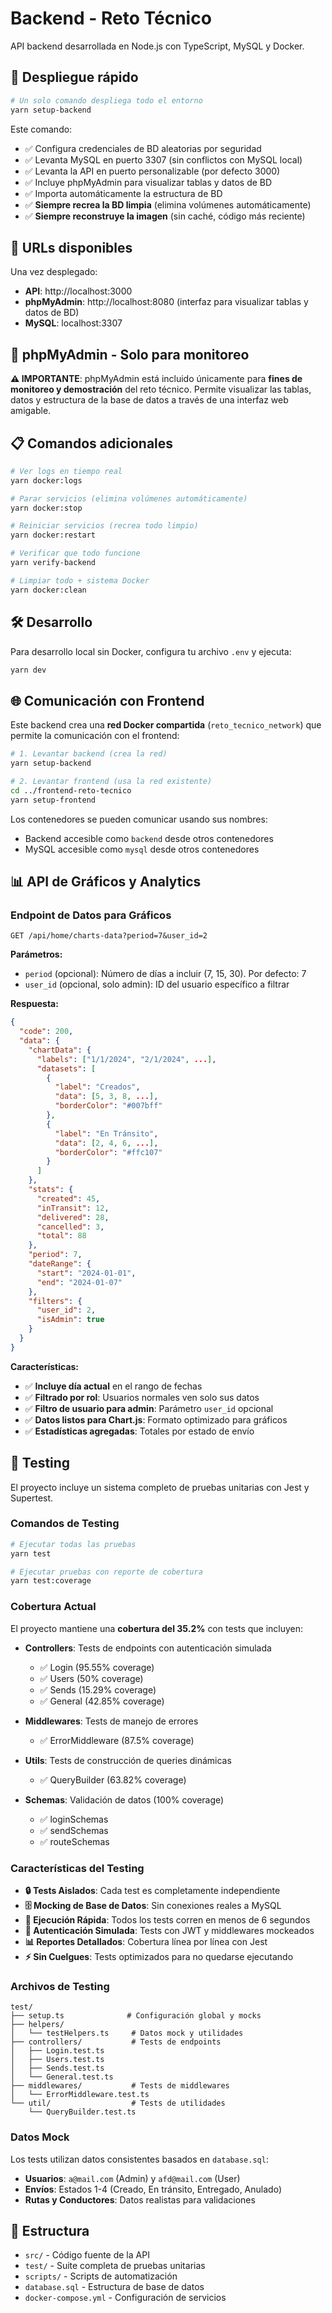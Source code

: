 # Backend - Reto Técnico

API backend desarrollada en Node.js con TypeScript, MySQL y Docker.

## 🚀 Despliegue rápido

```bash
# Un solo comando despliega todo el entorno
yarn setup-backend
```

Este comando:
- ✅ Configura credenciales de BD aleatorias por seguridad
- ✅ Levanta MySQL en puerto 3307 (sin conflictos con MySQL local)
- ✅ Levanta la API en puerto personalizable (por defecto 3000)
- ✅ Incluye phpMyAdmin para visualizar tablas y datos de BD
- ✅ Importa automáticamente la estructura de BD
- ✅ **Siempre recrea la BD limpia** (elimina volúmenes automáticamente)
- ✅ **Siempre reconstruye la imagen** (sin caché, código más reciente)

## 🔗 URLs disponibles

Una vez desplegado:

- **API**: http://localhost:3000
- **phpMyAdmin**: http://localhost:8080 (interfaz para visualizar tablas y datos de BD)
- **MySQL**: localhost:3307

## 🔴 phpMyAdmin - Solo para monitoreo

**⚠️ IMPORTANTE**: phpMyAdmin está incluido únicamente para **fines de monitoreo y demostración** del reto técnico. Permite visualizar las tablas, datos y estructura de la base de datos a través de una interfaz web amigable.

## 📋 Comandos adicionales

```bash
# Ver logs en tiempo real
yarn docker:logs

# Parar servicios (elimina volúmenes automáticamente)
yarn docker:stop

# Reiniciar servicios (recrea todo limpio)
yarn docker:restart

# Verificar que todo funcione
yarn verify-backend

# Limpiar todo + sistema Docker
yarn docker:clean
```

## 🛠️ Desarrollo

Para desarrollo local sin Docker, configura tu archivo `.env` y ejecuta:

```bash
yarn dev
```

## 🌐 Comunicación con Frontend

Este backend crea una **red Docker compartida** (`reto_tecnico_network`) que permite la comunicación con el frontend:

```bash
# 1. Levantar backend (crea la red)
yarn setup-backend

# 2. Levantar frontend (usa la red existente)
cd ../frontend-reto-tecnico
yarn setup-frontend
```

Los contenedores se pueden comunicar usando sus nombres:
- Backend accesible como `backend` desde otros contenedores
- MySQL accesible como `mysql` desde otros contenedores

## 📊 API de Gráficos y Analytics

### Endpoint de Datos para Gráficos
```http
GET /api/home/charts-data?period=7&user_id=2
```

**Parámetros:**
- `period` (opcional): Número de días a incluir (7, 15, 30). Por defecto: 7
- `user_id` (opcional, solo admin): ID del usuario específico a filtrar

**Respuesta:**
```json
{
  "code": 200,
  "data": {
    "chartData": {
      "labels": ["1/1/2024", "2/1/2024", ...],
      "datasets": [
        {
          "label": "Creados",
          "data": [5, 3, 8, ...],
          "borderColor": "#007bff"
        },
        {
          "label": "En Tránsito", 
          "data": [2, 4, 6, ...],
          "borderColor": "#ffc107"
        }
      ]
    },
    "stats": {
      "created": 45,
      "inTransit": 12,
      "delivered": 28,
      "cancelled": 3,
      "total": 88
    },
    "period": 7,
    "dateRange": {
      "start": "2024-01-01",
      "end": "2024-01-07"
    },
    "filters": {
      "user_id": 2,
      "isAdmin": true
    }
  }
}
```

**Características:**
- ✅ **Incluye día actual** en el rango de fechas
- ✅ **Filtrado por rol**: Usuarios normales ven solo sus datos
- ✅ **Filtro de usuario para admin**: Parámetro `user_id` opcional
- ✅ **Datos listos para Chart.js**: Formato optimizado para gráficos
- ✅ **Estadísticas agregadas**: Totales por estado de envío

## 🧪 Testing

El proyecto incluye un sistema completo de pruebas unitarias con Jest y Supertest.

### Comandos de Testing

```bash
# Ejecutar todas las pruebas
yarn test

# Ejecutar pruebas con reporte de cobertura
yarn test:coverage
```

### Cobertura Actual

El proyecto mantiene una **cobertura del 35.2%** con tests que incluyen:

- **Controllers**: Tests de endpoints con autenticación simulada
  - ✅ Login (95.55% coverage)
  - ✅ Users (50% coverage)
  - ✅ Sends (15.29% coverage)
  - ✅ General (42.85% coverage)

- **Middlewares**: Tests de manejo de errores
  - ✅ ErrorMiddleware (87.5% coverage)

- **Utils**: Tests de construcción de queries dinámicas
  - ✅ QueryBuilder (63.82% coverage)

- **Schemas**: Validación de datos (100% coverage)
  - ✅ loginSchemas
  - ✅ sendSchemas
  - ✅ routeSchemas

### Características del Testing

- **🔒 Tests Aislados**: Cada test es completamente independiente
- **🗄️ Mocking de Base de Datos**: Sin conexiones reales a MySQL
- **🚀 Ejecución Rápida**: Todos los tests corren en menos de 6 segundos
- **🔐 Autenticación Simulada**: Tests con JWT y middlewares mockeados
- **📊 Reportes Detallados**: Cobertura línea por línea con Jest
- **⚡ Sin Cuelgues**: Tests optimizados para no quedarse ejecutando

### Archivos de Testing

```
test/
├── setup.ts              # Configuración global y mocks
├── helpers/
│   └── testHelpers.ts     # Datos mock y utilidades
├── controllers/           # Tests de endpoints
│   ├── Login.test.ts
│   ├── Users.test.ts
│   ├── Sends.test.ts
│   └── General.test.ts
├── middlewares/           # Tests de middlewares
│   └── ErrorMiddleware.test.ts
└── util/                  # Tests de utilidades
    └── QueryBuilder.test.ts
```

### Datos Mock

Los tests utilizan datos consistentes basados en `database.sql`:

- **Usuarios**: `a@mail.com` (Admin) y `afd@mail.com` (User)
- **Envíos**: Estados 1-4 (Creado, En tránsito, Entregado, Anulado)
- **Rutas y Conductores**: Datos realistas para validaciones

## 📁 Estructura

- `src/` - Código fuente de la API
- `test/` - Suite completa de pruebas unitarias
- `scripts/` - Scripts de automatización
- `database.sql` - Estructura de base de datos
- `docker-compose.yml` - Configuración de servicios
